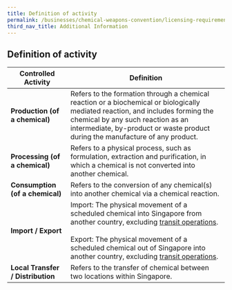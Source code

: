 ```yaml
---
title: Definition of activity
permalink: /businesses/chemical-weapons-convention/licensing-requirements/definition-of-activity
third_nav_title: Additional Information
---
```


## Definition of activity

| **Controlled Activity** | **Definition** |
|--|--|
| **Production (of a chemical)** | Refers to the formation through a chemical reaction or a biochemical or biologically mediated reaction, and includes forming the chemical by any such reaction as an intermediate, by-product or waste product during the manufacture of any product. |
| **Processing (of a chemical)** | Refers to a physical process, such as formulation, extraction and purification, in which a chemical is not converted into another chemical. |
| **Consumption (of a chemical)** | Refers to the conversion of any chemical(s) into another chemical via a chemical reaction. |
| **Import / Export** | Import: The physical movement of a scheduled chemical into Singapore from another country, excluding [transit operations](/businesses/chemical-weapons-convention/glossary). <br><br> Export: The physical movement of a scheduled chemical out of Singapore into another country, excluding [transit operations](/businesses/chemical-weapons-convention/glossary). |
| **Local Transfer / Distribution**| Refers to the transfer of chemical between two locations within Singapore. |
